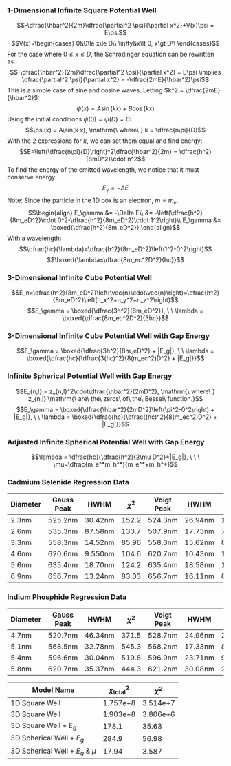 ### 1-Dimensional Infinite Square Potential Well
$$-\dfrac{\hbar^2}{2m}\dfrac{\partial^2 \psi}{\partial x^2}+V(x)\psi = E\psi$$
$$V(x)=\begin{cases}
0&0\le x\le D\\
\infty&x\lt 0, x\gt D\\
\end{cases}$$
For the case where $0\le x\le D$, the Schrödinger equation can be rewritten as:
$$-\dfrac{\hbar^2}{2m}\dfrac{\partial^2 \psi}{\partial x^2} = E\psi \implies 
\dfrac{\partial^2 \psi}{\partial x^2} = -\dfrac{2mE}{\hbar^2}\psi$$
This is a simple case of sine and cosine waves. Letting $k^2 = \dfrac{2mE}{\hbar^2}$:
$$\psi(x) = A\sin(k x)+B\cos(k x)$$
Using the initial conditions $\psi(0)=\psi(D)=0$:
$$\psi(x) = A\sin(k x), \mathrm{\ where\ } k = \dfrac{n\pi}{D}$$
With the 2 expressions for $k$, we can set them equal and find energy:
$$E=\left(\dfrac{n\pi}{D}\right)^2\dfrac{\hbar^2}{2m} = \dfrac{h^2}{8mD^2}\cdot n^2$$
To find the energy of the emitted wavelength, we notice that it must conserve energy:
$$E_\gamma = -\Delta E$$
Note: Since the particle in the 1D box is an electron, $m = m_e$.
$$\begin{align}
E_\gamma &= -\Delta E\\
&= -\left(\dfrac{h^2}{8m_eD^2}\cdot 0^2-\dfrac{h^2}{8m_eD^2}\cdot 1^2\right)\\
E_\gamma &= \boxed{\dfrac{h^2}{8m_eD^2}}
\end{align}$$
With a wavelength:
$$\dfrac{hc}{\lambda}=\dfrac{h^2}{8m_eD^2}\left(1^2-0^2\right)$$
$$\boxed{\lambda=\dfrac{8m_ec^2D^2}{hc}}$$
### 3-Dimensional Infinite Cube Potential Well
$$E_n=\dfrac{h^2}{8m_eD^2}\left(\vec{n}\cdot\vec{n}\right)=\dfrac{h^2}{8m_eD^2}\left(n_x^2+n_y^2+n_z^2\right)$$
$$E_\gamma = \boxed{\dfrac{3h^2}{8m_eD^2}}, \ \ \lambda = \boxed{\dfrac{8m_ec^2D^2}{3hc}}$$

### 3-Dimensional Infinite Cube Potential Well with Gap Energy
$$E_\gamma = \boxed{\dfrac{3h^2}{8m_eD^2} + |E_g|}, \ \ \lambda = \boxed{\dfrac{hc}{\dfrac{3(hc)^2}{8(m_ec^2)D^2} + |E_g|}}$$

### Infinite Spherical Potential Well with Gap Energy
$$E_{n,l} = z_{n,l}^2\cdot\dfrac{\hbar^2}{2mD^2}, \mathrm{\ where\ } z_{n,l} \mathrm{\ are\ the\ zeros\ of\ the\ Bessel\ function.}$$
$$E_\gamma = \boxed{\dfrac{\hbar^2}{2mD^2}\left(\pi^2-0^2\right) + |E_g|}, \ \ \lambda = \boxed{\dfrac{hc}{\dfrac{(hc)^2}{8(m_ec^2)D^2} + |E_g|}}$$

### Adjusted Infinite Spherical Potential Well with Gap Energy
$$\lambda = \dfrac{hc}{\dfrac{h^2}{2\mu D^2}+|E_g|}, \ \ \ \mu=\dfrac{m_e^*m_h^*}{m_e^*+m_h^*}$$



### Cadmium Selenide Regression Data
| Diameter | Gauss Peak | HWHM | $\chi^2$ | Voigt Peak | HWHM | $\chi^2$ |
| ---- | ---- | ---- | ---- | ---- | ---- | ---- |
| 2.3nm | 525.2nm | 30.42nm | 152.2 | 524.3nm | 26.94nm | 150.1 |
| 2.6nm | 535.3nm | 87.58nm | 133.7 | 507.9nm | 17.73nm | 75.51 |
| 3.3nm | 558.3nm | 14.52nm | 85.96 | 558.3nm | 15.62nm | 85.22 |
| 4.6nm | 620.6nm | 9.550nm | 104.6 | 620.7nm | 10.43nm | 104.2 |
| 5.6nm | 635.4nm | 18.70nm | 124.2 | 635.4nm | 18.58nm | 124.3 |
| 6.9nm | 656.7nm | 13.24nm | 83.03 | 656.7nm | 16.11nm | 82.69 |


### Indium Phosphide Regression Data
| Diameter | Gauss Peak | HWHM | $\chi^2$ | Voigt Peak | HWHM | $\chi^2$ |
| ---- | ---- | ---- | ---- | ---- | ---- | ---- |
| 4.7nm | 520.7nm | 46.34nm | 371.5 | 528.7nm | 24.96nm | 20.27 |
| 5.1nm | 568.5nm | 32.78nm | 545.3 | 568.2nm | 17.33nm | 89.83 |
| 5.4nm | 596.6nm | 30.04nm | 519.8 | 596.9nm | 23.71nm | 90.51 |
| 5.8nm | 620.7nm | 35.37nm | 444.3 | 621.2nm | 30.08nm | 218.2 |



| Model Name | $\chi_\mathrm{total}^2$ | $\chi^2$ |
| ---- | ---- | ---- |
| 1D Square Well | 1.757e+8 | 3.514e+7 |
| 3D Square Well | 1.903e+8 | 3.806e+6 |
| 3D Square Well + $E_g$ | 178.1 | 35.63 |
| 3D Spherical Well + $E_g$ | 284.9 | 56.98 |
| 3D Spherical Well + $E_g$ & $\mu$ | 17.94 | 3.587 |



